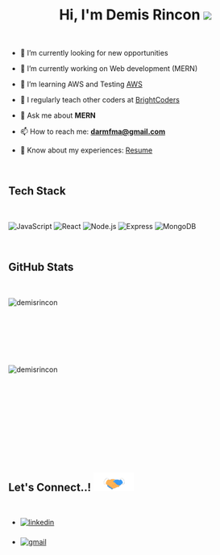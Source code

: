 <h1 align="center"><b>Hi, I'm Demis Rincon</b> <img src="https://media.giphy.com/media/hvRJCLFzcasrR4ia7z/giphy.gif" width="35"></h1>
<br/>

- 🔭 I’m currently looking for new opportunities

- 🌱 I’m currently working on Web development (MERN)

- 🤝 I’m learning AWS and Testing <a href="https://github.com/100rabhcsmc/100DaysOfSwift" target="_blank">AWS</a>

- 📝 I regularly teach other coders at <a href="https://www.brightcoders.com" target="_blank">BrightCoders</a>

- 💬 Ask me about **MERN**

- 📫 How to reach me: **darmfma@gmail.com**

- 📄 Know about my experiences: [Resume](https://demisrincon.com/resume.pdf)

<br>

## <b>Tech Stack</b>
<br>
<p align="left">
<img src="https://img.shields.io/badge/JavaScript-F7DF1E?style=for-the-badge&logo=javascript&logoColor=white" alt="JavaScript">
<img src="https://img.shields.io/badge/React-61DAFB?style=for-the-badge&logo=react&logoColor=white" alt="React">
<img src="https://img.shields.io/badge/Node.js-339933?style=for-the-badge&logo=nodedotjs&logoColor=white" alt="Node.js">
<img src="https://img.shields.io/badge/Express-000000?style=for-the-badge&logo=express&logoColor=white" alt="Express">
<img src="https://img.shields.io/badge/MongoDB-4EA94B?style=for-the-badge&logo=mongodb&logoColor=white" alt="MongoDB">
</p>

<br>

## <b>GitHub Stats</b>
<br>
<p><img align="left" src="https://github-readme-stats.vercel.app/api/top-langs?username=demisrincon&show_icons=true&theme=dark&locale=en&layout=compact" alt="demisrincon" /></p>

<br><br><br><br><br><br><br>
<p>&nbsp;<img align="left" src="https://github-readme-stats.vercel.app/api?username=demisrincon&show_icons=true&theme=dark&locale=en" alt="demisrincon" /></p>
<br>
<br>
<br>
<br>
<br>
<br>
<br>
<br>
<br>

## <b>Let's Connect..!</b> <img src="https://github.com/0xAbdulKhalid/0xAbdulKhalid/raw/main/assets/mdImages/handshake.gif" width="80">
<br>
<div align='left'>

<ul>

<li>
<a href="https://www.linkedin.com/in/demisrincon/" target="_blank">
<img src="https://img.shields.io/badge/linkedin:  DemisRincon-%2300acee.svg?color=405DE6&style=for-the-badge&logo=linkedin&logoColor=white" alt="linkedin" style="margin-bottom: 5px;"/>
</a>
</li>

<br>

<li>
<a href="mailto:darmfma@gmail.com" target="_blank">
<img src="https://img.shields.io/badge/gmail:   DemisRincon-%23EA4335.svg?style=for-the-badge&logo=gmail&logoColor=white" alt="gmail" style="margin-bottom: 5px;"/>
</a>
</li>
    
</ul>
</div>

